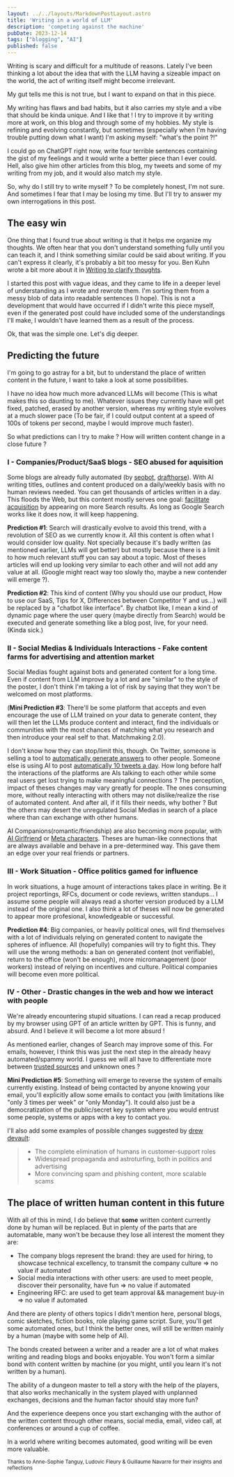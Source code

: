 ```yaml
---
layout: ../../layouts/MarkdownPostLayout.astro
title: 'Writing in a world of LLM'
description: 'competing against the machine'
pubDate: 2023-12-14
tags: ["blogging", "AI"]
published: false
---
```


Writing is scary and difficult for a multitude of reasons. Lately I've been thinking a lot about the idea that with the LLM having a sizeable impact on the world, the act of writing itself might become irrelevant.

My gut tells me this is not true, but I want to expand on that in this piece.

My writing has flaws and bad habits, but it also carries my style and a vibe that should be kinda unique.
And I like that ! I try to improve it by writing more at work, on this blog and through some of my hobbies. My style is refining and evolving constantly, but sometimes (especially when I'm having trouble putting down what I want) I'm asking myself: "what's the point ?!"

I could go on ChatGPT right now, write four terrible sentences containing the gist of my feelings and it would write a better piece than I ever could. Hell, also give him other articles from this blog, my tweets and some of my writing from my job, and it would also match my style. 

So, why do I still try to write myself ?
To be completely honest, I'm not sure. And sometimes I fear that I may be losing my time. But I'll try to answer my own interrogations in this post.

## The easy win

One thing that I found true about writing is that it helps me organize my thoughts. We often hear that you don't understand something fully until you can teach it, and I think something similar could be said about writing. If you can't express it clearly, it's probably a bit too messy for you. Ben Kuhn wrote a bit more about it in [Writing to clarify thoughts](https://www.benkuhn.net/writing-clarify-thoughts/).

I started this post with vague ideas, and they came to life in a deeper level of understanding as I wrote and rewrote them. I'm sorting them from a messy blob of data into readable sentences (I hope). This is not a development that would have occurred if I didn't write this piece myself, even if the generated post could have included some of the understandings I'll make, I wouldn't have learned them as a result of the process.

Ok, that was the simple one. Let's dig deeper.

## Predicting the future

I'm going to go astray for a bit, but to understand the place of written content in the future, I want to take a look at some possibilities. 

I have no idea how much more advanced LLMs will become (This is what makes this so daunting to me). Whatever issues they currently have will get fixed, patched, erased by another version, whereas my writing style evolves at a much slower pace (To be fair, if I could output content at a speed of 100s of tokens per second, maybe I would improve much faster). 

So what predictions can I try to make ? How will written content change in a close future ?

### I - Companies/Product/SaaS blogs - SEO abused for aquisition

Some blogs are already fully automated (by [seobot](https://seobotai.com/), [drafthorse](https://www.drafthorseai.com/)). With AI writing titles, outlines and content produced on a daily/weekly basis with no human reviews needed. You can get thousands of articles written in a day. This floods the Web, but this content mostly serves one goal: [facilitate acquisition](https://twitter.com/jakezward/status/1728032634037567509) by appearing on more Search results. 
As long as Google Search works like it does now, it will keep happening. 

**Prediction #1**: Search will drastically evolve to avoid this trend, with a revolution of SEO as we currently know it. All this content is often what I would consider low quality. Not specially because it's badly written (as mentioned earlier, LLMs will get better) but mostly because there is a limit to how much relevant stuff you can say about a topic. Most of theses articles will end up looking very similar to each other and will not add any value at all. (Google might react way too slowly tho, maybe a new contender will emerge ?).

**Prediction #2**: This kind of content (Why you should use our product, How to use our SaaS, Tips for X, Differences between Competitor Y and us...) will be replaced by a "chatbot like interface". By chatbot like, I mean a kind of dynamic page where the user query (maybe directly from Search) would be executed and generate something like a blog post, live, for your need. (Kinda sick.)

### II - Social Medias & Individuals Interactions - Fake content farms for advertising and attention market

Social Medias fought against bots and generated content for a long time. Even if content from LLM improve by a lot and are "similar" to the style of the poster, I don't think I'm taking a lot of risk by saying that they won't be welcomed on most platforms.

(**Mini Prediction #3**: There'll be some platform that accepts and even encourage the use of LLM trained on your data to generate content, they will then let the LLMs produce content and interact, find the individuals or communities with the most chances of matching what you research and then introduce your real self to that. Matchmaking 2.0). 

I don't know how they can stop/limit this, though. On Twitter, someone is selling a tool to [automatically generate answers](https://twitter.com/nilansaha/status/1730133017010794621) to other people. Someone else is using AI to post [automatically 10 tweets a day](https://twitter.com/codyschneiderxx/status/1720875445099413737). How long before half the interactions of the platforms are AIs talking to each other while some real users get lost trying to make meaningful connections ? The perception, impact of theses changes may vary greatly for people. The ones consuming more, without really interacting with others may not dislike/realize the rise of automated content. And after all, if it fills their needs, why bother ? But the others may desert the unregulated Social Medias in search of a place where than can exchange with other humans.

AI Companions(romantic/friendship) are also becoming more popular, with [AI Girlfriend](https://twitter.com/enias/status/1729458928897912853) or [Meta characters](https://ai.meta.com/genai/). Theses are human-like connections that are always available and behave in a pre-determined way. This gave them an edge over your real friends or partners. 

### III - Work Situation - Office politics gamed for influence

In work situations, a huge amount of interactions takes place in writing. Be it project reportings, RFCs, document or code reviews, written standups... I assume some people will always read a shorter version produced by a LLM instead of the original one. I also think a lot of theses will now be generated to appear more profesional, knowledgeable or successful. 

**Prediction #4**: Big companies, or heavily political ones, will find themselves with a lot of individuals relying on generated content to navigate the spheres of influence. All (hopefully) companies will try to fight this. They will use the wrong methods: a ban on generated content (not verifiable), return to the office (won't be enough), more micromanagement (poor workers) instead of relying on incentives and culture. Political companies will become even more political.

### IV - Other - Drastic changes in the web and how we interact with people

We're already encountering stupid situations. I can read a recap produced by my browser using GPT of an article written by GPT. This is funny, and absurd. And I believe it will become a lot more absurd ! 

As mentioned earlier, changes of Search may improve some of this. For emails, however, I think this was just the next step in the already heavy automated/spammy world. I guess we will all have to differentiate more between [trusted sources](https://twitter.com/GergelyOrosz/status/1729141146956574797) and unknown ones ?

**Mini Prediction #5**: Something will emerge to reverse the system of emails currently existing. Instead of being contacted by anyone knowing your email, you'll explicitly allow some emails to contact you (with limitations like "only 3 times per week" or "only Monday"). It could also just be a democratization of the public/secret key system where you would entrust some people, systems or apps with a key to contact you.

I'll also add some examples of possible changes suggested by [drew devault](https://drewdevault.com/2023/08/29/2023-08-29-AI-crap.html):
> - The complete elimination of humans in customer-support roles
> - Widespread propaganda and astroturfing, both in politics and advertising
> - More convincing spam and phishing content, more scalable scams

## The place of written human content in this future

With all of this in mind, I do believe that **some** written content currently done by human will be replaced. But in plenty of the parts that are automatable, many won't be because they lose all interest the moment they are:
- The company blogs represent the brand: they are used for hiring, to showcase technical excellency, to transmit the company culture => no value if automated
- Social media interactions with other users: are used to meet people, discover their personality, have fun => no value if automated
- Engineering RFC: are used to get team approval && management buy-in => no value if automated

And there are plenty of others topics I didn't mention here, personal blogs, comic sketches, fiction books, role playing game script. Sure, you'll get some automated ones, but I think the better ones, will still be written mainly by a human (maybe with some help of AI).

The bonds created between a writer and a reader are a lot of what makes writing and reading blogs and books enjoyable. You won't form a similar bond with content written by machine (or you might, until you learn it's not written by a human). 

The ability of a dungeon master to tell a story with the help of the players, that also works mechanically in the system played with unplanned exchanges, decisions and the human factor should stay more fun?

And the experience deepens once you start exchanging with the author of the written content through other means, social media, email, video call, at conferences or around a cup of coffee.

In a world where writing becomes automated, good writing will be even more valuable.

<sub>Thanks to Anne-Sophie Tanguy, Ludovic Fleury & Guillaume Navarre for their insights and reflections</sub>
